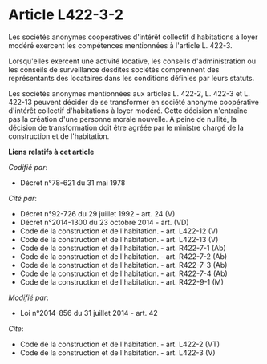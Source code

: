 # Article L422-3-2

Les sociétés anonymes coopératives d'intérêt collectif d'habitations à loyer modéré exercent les compétences mentionnées à
l'article L. 422-3. 

Lorsqu'elles exercent une activité locative, les conseils d'administration ou les conseils de surveillance desdites sociétés
comprennent des représentants des locataires dans les conditions définies par leurs statuts. 

Les sociétés anonymes mentionnées aux articles L. 422-2, L. 422-3 et L. 422-13 peuvent décider de se transformer en société
anonyme coopérative d'intérêt collectif d'habitations à loyer modéré. Cette décision n'entraîne pas la création d'une
personne morale nouvelle. A peine de nullité, la décision de transformation doit être agréée par le ministre chargé de la
construction et de l'habitation.

**Liens relatifs à cet article**

_Codifié par_:

  - Décret n°78-621 du 31 mai 1978

_Cité par_:

  - Décret n°92-726 du 29 juillet 1992 - art. 24 (V)
  - Décret n°2014-1300 du 23 octobre 2014 - art. (VD)
  - Code de la construction et de l'habitation. - art. L422-12 (V)
  - Code de la construction et de l'habitation. - art. L422-13 (V)
  - Code de la construction et de l'habitation. - art. R422-7-1 (Ab)
  - Code de la construction et de l'habitation. - art. R422-7-2 (Ab)
  - Code de la construction et de l'habitation. - art. R422-7-3 (Ab)
  - Code de la construction et de l'habitation. - art. R422-7-4 (Ab)
  - Code de la construction et de l'habitation. - art. R422-9-1 (M)

_Modifié par_:

  - Loi n°2014-856 du 31 juillet 2014 - art. 42

_Cite_:

  - Code de la construction et de l'habitation. - art. L422-2 (VT)
  - Code de la construction et de l'habitation. - art. L422-3 (V)
